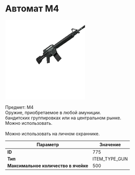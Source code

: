 # Автомат M4

![Item Image](../img/775.webp?raw=true)

Предмет: M4<br>Оружие, приобретаемое в любой амуниции.<br>бандитских группировках или на центральном рынке.<br>Можно использовать.<br><br>Можно использовать на личном охраннике.


| Параметр | Значение |
|----------|----------|
| **ID** | 775 |
| **Тип** | ITEM_TYPE_GUN |
| **Максимальное количество в ячейке** | 500 |

